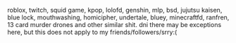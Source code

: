 roblox, twitch, squid game, kpop, lolofd, genshin, mlp, bsd, jujutsu kaisen, blue lock, mouthwashing, homicipher, undertale, bluey, minecraftfd, ranfren, 13 card murder drones and other similar shit. dni there may be exceptions here, but this does not apply to my friends/followers/srry:(
